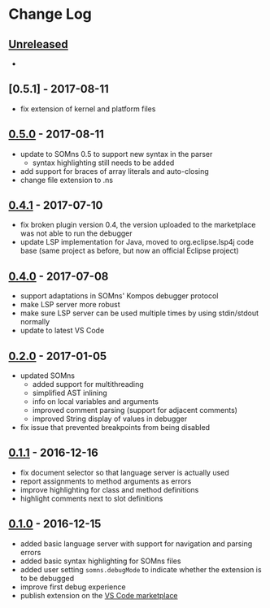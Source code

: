 # Change Log

## [Unreleased]

 - 

## [0.5.1] - 2017-08-11

 - fix extension of kernel and platform files

## [0.5.0] - 2017-08-11

 - update to SOMns 0.5 to support new syntax in the parser
   - syntax highlighting still needs to be added
 - add support for braces of array literals and auto-closing
 - change file extension to .ns

## [0.4.1] - 2017-07-10

 - fix broken plugin version 0.4, the version uploaded to the marketplace was
   not able to run the debugger
 - update LSP implementation for Java, moved to org.eclipse.lsp4j code base
   (same project as before, but now an official Eclipse project)

## [0.4.0] - 2017-07-08

 - support adaptations in SOMns' Kompos debugger protocol
 - make LSP server more robust
 - make sure LSP server can be used multiple times by using stdin/stdout normally
 - update to latest VS Code

## [0.2.0] - 2017-01-05

 - updated SOMns
   - added support for multithreading
   - simplified AST inlining
   - info on local variables and arguments
   - improved comment parsing (support for adjacent comments)
   - improved String display of values in debugger
 - fix issue that prevented breakpoints from being disabled

## [0.1.1] - 2016-12-16

 - fix document selector so that language server is actually used
 - report assignments to method arguments as errors
 - improve highlighting for class and method definitions
 - highlight comments next to slot definitions

## [0.1.0] - 2016-12-15

 - added basic language server with support for navigation and parsing errors
 - added basic syntax highlighting for SOMns files
 - added user setting `somns.debugMode` to indicate whether the extension is to
   be debugged
 - improve first debug experience
 - publish extension on the [VS Code marketplace][SOMns-vscode]

[Unreleased]:   https://github.com/smarr/SOMns-vscode/compare/v0.5.0...HEAD
[0.5.0]:        https://github.com/smarr/SOMns-vscode/compare/v0.4.1...v0.5.0
[0.4.1]:        https://github.com/smarr/SOMns-vscode/compare/v0.4.0...v0.4.1
[0.4.0]:        https://github.com/smarr/SOMns-vscode/compare/v0.2.0...v0.4.0
[0.2.0]:        https://github.com/smarr/SOMns-vscode/compare/v0.1.1...v0.2.0
[0.1.1]:        https://github.com/smarr/SOMns-vscode/compare/v0.1.0...v0.1.1
[0.1.0]:        https://github.com/smarr/SOMns-vscode/compare/8f7ae145280f3c0c2a5a264f6d6b3315589765c3...v0.1.0
[SOMns-vscode]: https://marketplace.visualstudio.com/items?itemName=MetaConcProject.SOMns
